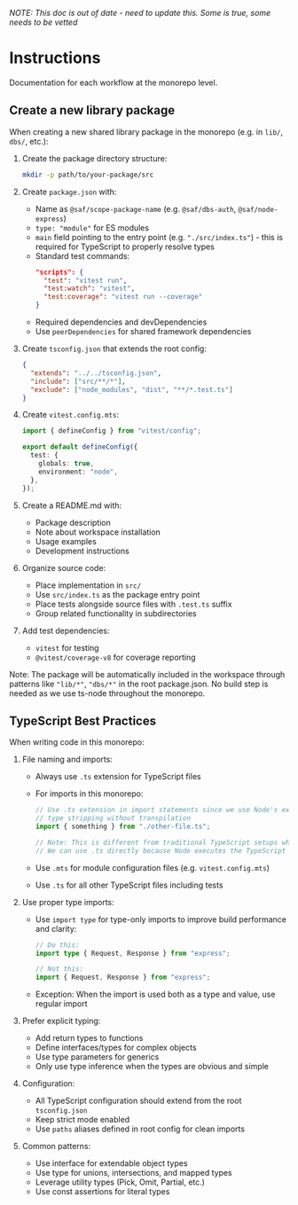 _NOTE: This doc is out of date - need to update this. Some is true, some needs to be vetted_

# Instructions

Documentation for each workflow at the monorepo level.

## Create a new library package

When creating a new shared library package in the monorepo (e.g. in `lib/`, `dbs/`, etc.):

1. Create the package directory structure:

   ```bash
   mkdir -p path/to/your-package/src
   ```

2. Create `package.json` with:

   - Name as `@saf/scope-package-name` (e.g. `@saf/dbs-auth`, `@saf/node-express`)
   - `type: "module"` for ES modules
   - `main` field pointing to the entry point (e.g. `"./src/index.ts"`) - this is required for TypeScript to properly resolve types
   - Standard test commands:
     ```json
     "scripts": {
       "test": "vitest run",
       "test:watch": "vitest",
       "test:coverage": "vitest run --coverage"
     }
     ```
   - Required dependencies and devDependencies
   - Use `peerDependencies` for shared framework dependencies

3. Create `tsconfig.json` that extends the root config:

   ```json
   {
     "extends": "../../tsconfig.json",
     "include": ["src/**/*"],
     "exclude": ["node_modules", "dist", "**/*.test.ts"]
   }
   ```

4. Create `vitest.config.mts`:

   ```typescript
   import { defineConfig } from "vitest/config";

   export default defineConfig({
     test: {
       globals: true,
       environment: "node",
     },
   });
   ```

5. Create a README.md with:

   - Package description
   - Note about workspace installation
   - Usage examples
   - Development instructions

6. Organize source code:

   - Place implementation in `src/`
   - Use `src/index.ts` as the package entry point
   - Place tests alongside source files with `.test.ts` suffix
   - Group related functionality in subdirectories

7. Add test dependencies:
   - `vitest` for testing
   - `@vitest/coverage-v8` for coverage reporting

Note: The package will be automatically included in the workspace through patterns like `"lib/*"`, `"dbs/*"` in the root package.json. No build step is needed as we use ts-node throughout the monorepo.

## TypeScript Best Practices

When writing code in this monorepo:

1. File naming and imports:

   - Always use `.ts` extension for TypeScript files
   - For imports in this monorepo:

     ```typescript
     // Use .ts extension in import statements since we use Node's experimental
     // type stripping without transpilation
     import { something } from "./other-file.ts";

     // Note: This is different from traditional TypeScript setups where .js would be used
     // We can use .ts directly because Node executes the TypeScript files directly
     ```

   - Use `.mts` for module configuration files (e.g. `vitest.config.mts`)
   - Use `.ts` for all other TypeScript files including tests

2. Use proper type imports:

   - Use `import type` for type-only imports to improve build performance and clarity:

     ```typescript
     // Do this:
     import type { Request, Response } from "express";

     // Not this:
     import { Request, Response } from "express";
     ```

   - Exception: When the import is used both as a type and value, use regular import

3. Prefer explicit typing:

   - Add return types to functions
   - Define interfaces/types for complex objects
   - Use type parameters for generics
   - Only use type inference when the types are obvious and simple

4. Configuration:

   - All TypeScript configuration should extend from the root `tsconfig.json`
   - Keep strict mode enabled
   - Use `paths` aliases defined in root config for clean imports

5. Common patterns:
   - Use interface for extendable object types
   - Use type for unions, intersections, and mapped types
   - Leverage utility types (Pick, Omit, Partial, etc.)
   - Use const assertions for literal types
